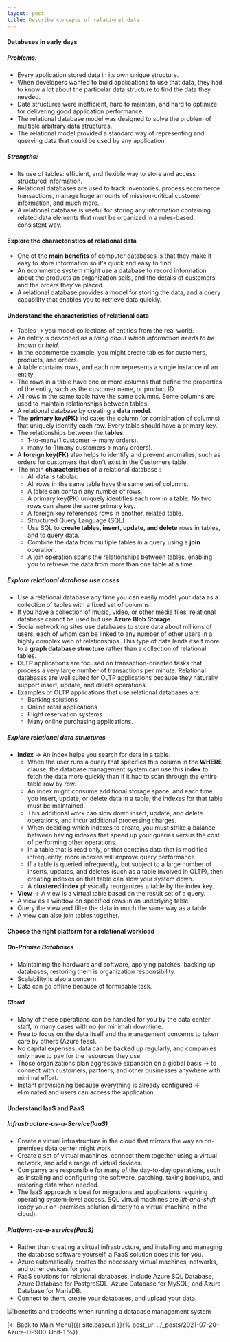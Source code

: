 ```yaml
---
layout: post
title: Describe concepts of relational data
---
```

#### Databases in early days
##### Problems:
  *  Every application stored data in its own unique structure.
  *  When developers wanted to build applications to use that data, they had to know a lot about the particular data structure to find the data they needed.
  *  Data structures were inefficient, hard to maintain, and hard to optimize for delivering good application performance. 
  *  The relational database model was designed to solve the problem of multiple arbitrary data structures.
  *  The relational model provided a standard way of representing and querying data that could be used by any application.
##### Strengths:
  * Its use of tables: efficient, and flexible way to store and access structured information.
  * Relational databases are used to track inventories, process ecommerce transactions, manage huge amounts of mission-critical customer information, and much more. 
  * A relational database is useful for storing any information containing related data elements that must be organized in a rules-based, consistent way.

#### Explore the characteristics of relational data
* One of the **main benefits** of computer databases is that they make it easy to store information so it's quick and easy to find.
* An ecommerce system might use a database to record information about the products an organization sells, and the details of customers and the orders they've placed. 
* A relational database provides a model for storing the data, and a query capability that enables you to retrieve data quickly.

#### Understand the characteristics of relational data

* Tables -> you model collections of entities from the real world.
* An entity is described as a _thing about which information needs to be known or held_.
* In the ecommerce example, you might create tables for customers, products, and orders.
* A table contains rows, and each row represents a single instance of an entity. 
* The rows in a table have one or more columns that define the properties of the entity, such as the customer name, or product ID.
* All rows in the same table have the same columns. Some columns are used to maintain relationships between tables. 
* A relational database by creating a **data model**.
* The **primary key(PK)** indicates the column (or combination of columns) that uniquely identify each row. Every table should have a primary key.
* The relationships between the **tables**.
  * 1-to-many(1 customer -> many orders).
  * many-to-1(many customers-> many orders).
* A **foreign key(FK)** also helps to identify and prevent anomalies, such as orders for customers that don't exist in the Customers table.
* The main **characteristics** of a relational database :
  * All data is tabular.
  * All rows in the same table have the same set of columns.
  * A table can contain any number of rows.
  * A primary key(PK) uniquely identifies each row in a table. No two rows can share the same primary key.
  * A foreign key references rows in another, related table.
  * Structured Query Language (SQL)
  * Use SQL to **create tables, insert, update, and delete** rows in tables, and to query data.
  * Combine the data from multiple tables in a query using a **join** operation. 
  * A join operation spans the relationships between tables, enabling you to retrieve the data from more than one table at a time.
##### Explore relational database use cases
* Use a relational database any time you can easily model your data as a collection of tables with a fixed set of columns.
* If you have a collection of music, video, or other media files, relational database cannot be used but use **Azure Blob Storage**.
* Social networking sites use databases to store data about millions of users, each of whom can be linked to any number of other users in a highly complex web of relationships. This type of data lends itself more to a **graph database structure** rather than a collection of relational tables.
* **OLTP** applications are focused on transaction-oriented tasks that process a very large number of transactions per minute. Relational databases are well suited for OLTP applications because they naturally support insert, update, and delete operations.
* Examples of OLTP applications that use relational databases are:
  * Banking solutions
  * Online retail applications
  * Flight reservation systems
  * Many online purchasing applications.
##### Explore relational data structures
* **Index** -> An index helps you search for data in a table.
  * When the user runs a query that specifies this column in the **WHERE** clause, the database management system can use this **index** to fetch the data more quickly than if it had to scan through the entire table row by row. 
  * An index might consume additional storage space, and each time you insert, update, or delete data in a table, the indexes for that table must be maintained. 
  * This additional work can slow down insert, update, and delete operations, and incur additional processing charges. 
  * When deciding which indexes to create, you must strike a balance between having indexes that speed up your queries versus the cost of performing other operations.
  * In a table that is read only, or that contains data that is modified infrequently, more indexes will improve query performance.
  * If a table is queried infrequently, but subject to a large number of inserts, updates, and deletes (such as a table involved in OLTP), then creating indexes on that table can slow your system down.
  * A **clustered index** physically reorganizes a table by the index key.
 * **View** -> A view is a virtual table based on the result set of a query.
  * A view as a window on specified rows in an underlying table. 
  * Query the view and filter the data in much the same way as a table. 
  * A view can also join tables together. 
#### Choose the right platform for a relational workload
##### On-Primise Databases
* Maintaining the hardware and software, applying patches, backing up databases, restoring them is organization responsibility.
* Scalability is also a concern.
* Data can go offline because of formidable task.
##### Cloud 
* Many of these operations can be handled for you by the data center staff, in many cases with no (or minimal) downtime. 
* Free to focus on the data itself and the management concerns to taken care by others (Azure fees).
* No capital expenses, data can be backed up regularly, and companies only have to pay for the resources they use.
* Those organizations plan aggressive expansion on a global basis -> to connect with customers, partners, and other businesses anywhere with minimal effort. 
* Instant provisioning because everything is already configured -> eliminated and users can access the application.

#### Understand IaaS and PaaS
#####  Infrastructure-as-a-Service(IaaS) 
* Create a virtual infrastructure in the cloud that mirrors the way an on-premises data center might work
* Create a set of virtual machines, connect them together using a virtual network, and add a range of virtual devices.
* Companys are responsible for many of the day-to-day operations, such as installing and configuring the software, patching, taking backups, and restoring data when needed.
* The IaaS approach is best for migrations and applications requiring operating system-level access. SQL virtual machines are _lift-and-shift_ (copy your on-premises solution directly to a virtual machine in the cloud). 
##### Platform-as-a-service(PaaS)
* Rather than creating a virtual infrastructure, and installing and managing the database software yourself, a PaaS solution does this for you.
* Azure automatically creates the necessary virtual machines, networks, and other devices for you.
* PaaS solutions for relational databases, include Azure SQL Database, Azure Database for PostgreSQL, Azure Database for MySQL, and Azure Database for MariaDB.
* Connect to them, create your databases, and upload your data. 

![benefits and tradeoffs when running a database management system](https://raw.githubusercontent.com/TrailBlazed/trailblazed.github.io/gh-pages/assets/4-choose-platform.png)

[<- Back to Main Menu]({{ site.baseurl }}{% post_url ../_posts/2021-07-20-Azure-DP900-Unit-1 %})
